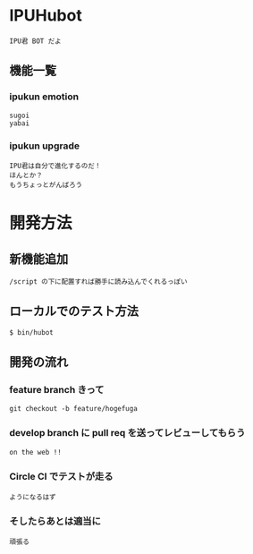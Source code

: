 # IPUHubot
    IPU君 BOT だよ
## 機能一覧
### ipukun emotion
	sugoi
    yabai
### ipukun upgrade
    IPU君は自分で進化するのだ！
    ほんとか？
    もうちょっとがんばろう

# 開発方法
## 新機能追加
    /script の下に配置すれば勝手に読み込んでくれるっぽい
## ローカルでのテスト方法
    $ bin/hubot
## 開発の流れ
### feature branch きって
    git checkout -b feature/hogefuga
### develop branch に pull req を送ってレビューしてもらう
    on the web !!
### Circle CI でテストが走る
    ようになるはず
### そしたらあとは適当に
    頑張る
